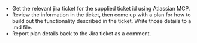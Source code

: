 - Get the relevant jira ticket for the supplied ticket id using Atlassian MCP.
- Review the information in the ticket, then come up with a plan for how to build out the functionality described in the ticket. Write those details to a .md file.
- Report plan details back to the Jira ticket as a comment.